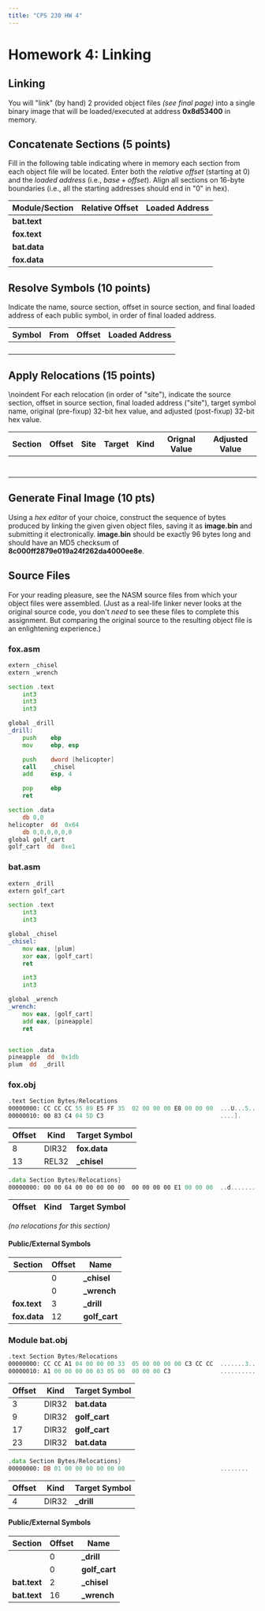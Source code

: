 ```yaml
---
title: "CPS 230 HW 4"
---
```


# Homework 4: Linking
## Linking

You will "link" (by hand) 2 provided object files *(see final page)* into a single binary image that will be loaded/executed at address **0x8d53400** in memory.

## Concatenate Sections (5 points)

Fill in the following table indicating where in memory each section from each object file will be located. Enter both the *relative offset* (starting at 0) and the *loaded address* (i.e., $base + offset$). Align all sections on 16-byte boundaries (i.e., all the starting addresses should end in "0" in hex).

| Module/Section | Relative Offset | Loaded Address |
| --- | --- | --- |
| **bat.text** | | |
| **fox.text** | | |
| **bat.data** | | |
| **fox.data** | | |

## Resolve Symbols (10 points)

Indicate the name, source section, offset in source section, and final loaded address of each public symbol, in order of final loaded address.

| Symbol | From | Offset | Loaded Address |
| --- | --- | --- | --- |
| | | | |
| | | | |
| | | | |
| | | | |

## Apply Relocations (15 points)

\noindent
For each relocation (in order of "site"), indicate the source section, offset in source section, final loaded address ("site"), target symbol name, original (pre-fixup) 32-bit hex value, and adjusted (post-fixup) 32-bit hex value.

| Section | Offset | Site | Target | Kind | Orignal Value | Adjusted Value |
| --- | --- | --- | --- | --- | --- | --- |
| | | | | | | |
| | | | | | | |
| | | | | | | |
| | | | | | | |
| | | | | | | |
| | | | | | | |
| | | | | | | |

## Generate Final Image (10 pts)

Using a *hex editor* of your choice, construct the sequence of bytes produced by linking the given given object files, saving it as **image.bin** and submitting it electronically.  **image.bin** should be exactly 96 bytes long and should have an MD5 checksum of **8c000ff2879e019a24f262da4000ee8e**.

## Source Files

For your reading pleasure, see the NASM source files from which your object files were assembled.  (Just as a real-life linker never looks at the original source code, you don't *need* to see these files to complete this assignment. But comparing the original source to the resulting object file is an enlightening experience.)

### fox.asm
``` asm
extern _chisel
extern _wrench

section .text
    int3
    int3
    int3

global _drill
_drill:
    push    ebp
    mov     ebp, esp

    push    dword [helicopter]
    call    _chisel
    add     esp, 4

    pop     ebp
    ret

section .data
    db 0,0
helicopter  dd  0x64
    db 0,0,0,0,0,0
global golf_cart
golf_cart  dd  0xe1
```

### bat.asm
``` asm
extern _drill
extern golf_cart

section .text
    int3
    int3

global _chisel
_chisel:
    mov eax, [plum]
    xor eax, [golf_cart]
    ret

    int3
    int3

global _wrench
_wrench:
    mov eax, [golf_cart]
    add eax, [pineapple]
    ret


section .data
pineapple  dd  0x1db
plum  dd  _drill
```

### fox.obj
``` asm
.text Section Bytes/Relocations
00000000: CC CC CC 55 89 E5 FF 35  02 00 00 00 E8 00 00 00  ...U...5........
00000010: 00 83 C4 04 5D C3                                 ....].
```

| Offset | Kind | Target Symbol |
| --- | --- | --- |
| 8 | DIR32 | **fox.data** |
| 13 | REL32 | **_chisel** |


``` asm
.data Section Bytes/Relocations}
00000000: 00 00 64 00 00 00 00 00  00 00 00 00 E1 00 00 00  ..d.............
```

| Offset | Kind | Target Symbol |
| --- | --- | --- |
*(no relocations for this section)*


#### Public/External Symbols
| Section | Offset | Name |
| --- | --- | --- |
| **<external>** | 0 | **_chisel** |
| **<external>** | 0 | **_wrench** |
| **fox.text** | 3 | **_drill** |
| **fox.data** | 12 | **golf_cart** |

### Module bat.obj
``` asm
.text Section Bytes/Relocations
00000000: CC CC A1 04 00 00 00 33  05 00 00 00 00 C3 CC CC  .......3........
00000010: A1 00 00 00 00 03 05 00  00 00 00 C3              ............
```

| Offset | Kind | Target Symbol |
| --- | --- | --- |
| 3 | DIR32 | **bat.data** |
| 9 | DIR32 | **golf_cart** |
| 17 | DIR32 | **golf_cart** |
| 23 | DIR32 | **bat.data** |


``` asm
.data Section Bytes/Relocations}
00000000: DB 01 00 00 00 00 00 00                           ........
```

| Offset | Kind | Target Symbol |
| --- | --- | --- |
| 4 | DIR32 | **_drill** |


#### Public/External Symbols
| Section | Offset | Name |
| --- | --- | --- |
| **<external>** | 0 | **_drill** |
| **<external>** | 0 | **golf_cart** |
| **bat.text** | 2 | **_chisel** |
| **bat.text** | 16 | **_wrench** |